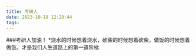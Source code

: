 ```yaml
---
title: 考研人
date: 2023-10-19 12:20:44
tags:
---
```


###考研人加油！
   *烧水的时候想着烧水，砍柴的时候想着砍柴，做饭的时候想着做饭。才是我们人生道路上的第一道阶梯